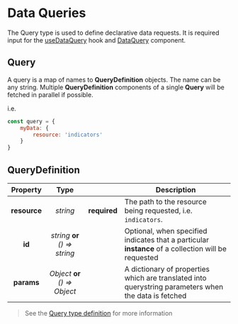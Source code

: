 # Data Queries

The Query type is used to define declarative data requests.  It is required input for the [useDataQuery](hooks/useDataQuery.md) hook and [DataQuery](components/DataQuery.md) component.

## Query

A query is a map of names to **QueryDefinition** objects.  The name can be any string.  Multiple **QueryDefinition** components of a single **Query** will be fetched in parallel if possible.

i.e.

```js
const query = {
    myData: {
        resource: 'indicators'
    }
}
```

## QueryDefinition

| Property | Type |  | Description |
|:--------:|:----:|--|-------------|
| **resource** | *string* | **required**| The path to the resource being requested, i.e. `indicators`. |
| **id** | *string* **or** *() => string* | | Optional, when specified indicates that a particular **instance** of a collection will be requested |
| **params** | *Object* **or** *() => Object* | | A dictionary of properties which are translated into querystring parameters when the data is fetched |

> See the [Query type definition](https://github.com/dhis2/app-runtime/blob/master/services/data/src/engine/types/Query.ts) for more information
